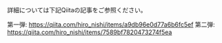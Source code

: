詳細については下記Qiitaの記事をご参照ください。

第一弾: https://qiita.com/hiro_nishi/items/a9db96e0d77a6b6fc5ef
第二弾: https://qiita.com/hiro_nishi/items/7589bf7820473274f5ea
